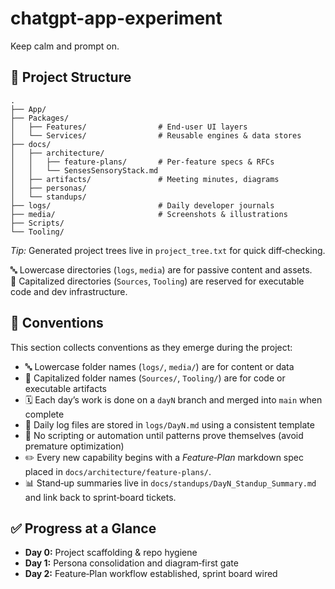 # chatgpt-app-experiment
Keep calm and prompt on.

## 📁 Project Structure

```
.
├── App/
├── Packages/
│   ├── Features/                # End‑user UI layers
│   └── Services/                # Reusable engines & data stores
├── docs/
│   ├── architecture/
│   │   ├── feature-plans/       # Per‑feature specs & RFCs
│   │   └── SensesSensoryStack.md
│   ├── artifacts/               # Meeting minutes, diagrams
│   ├── personas/
│   └── standups/
├── logs/                        # Daily developer journals
├── media/                       # Screenshots & illustrations
├── Scripts/
└── Tooling/
```

*Tip:* Generated project trees live in `project_tree.txt` for quick diff‑checking.

🔤 Lowercase directories (`logs`, `media`) are for passive content and assets.  
🧱 Capitalized directories (`Sources`, `Tooling`) are reserved for executable code and dev infrastructure.

## 📏 Conventions

This section collects conventions as they emerge during the project:

- 🔤 Lowercase folder names (`logs/`, `media/`) are for content or data
- 🧱 Capitalized folder names (`Sources/`, `Tooling/`) are for code or executable artifacts
- 🗓️ Each day’s work is done on a `dayN` branch and merged into `main` when complete
- 📝 Daily log files are stored in `logs/DayN.md` using a consistent template
- 🧪 No scripting or automation until patterns prove themselves (avoid premature optimization)
- ✏️  Every new capability begins with a *Feature‑Plan* markdown spec placed in `docs/architecture/feature-plans/`.
- 📊  Stand‑up summaries live in `docs/standups/DayN_Standup_Summary.md` and link back to sprint‑board tickets.

## ✅ Progress at a Glance

- **Day 0:** Project scaffolding & repo hygiene
- **Day 1:** Persona consolidation and diagram‑first gate
- **Day 2:** Feature‑Plan workflow established, sprint board wired
